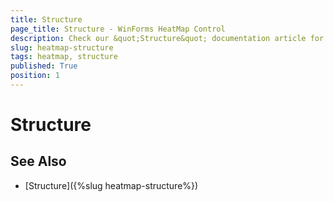 ```yaml
---
title: Structure
page_title: Structure - WinForms HeatMap Control
description: Check our &quot;Structure&quot; documentation article for the RadHeatMap WinForms control.
slug: heatmap-structure
tags: heatmap, structure
published: True
position: 1
---
```


# Structure

 

## See Also

* [Structure]({%slug heatmap-structure%}) 


